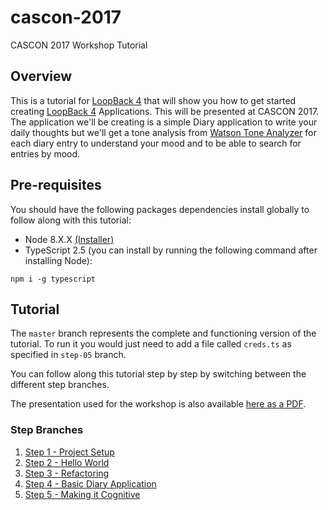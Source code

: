 # cascon-2017
CASCON 2017 Workshop Tutorial

## Overview
This is a tutorial for [LoopBack 4](http://loopback.io/doc/en/lb4/) that will show you how to get started creating [LoopBack 4](http://loopback.io/doc/en/lb4/) Applications. This will be presented at CASCON 2017. The application we'll be creating is a simple Diary application to write your daily thoughts but we'll get a tone analysis from [Watson Tone Analyzer](https://www.ibm.com/watson/services/tone-analyzer/) for each diary entry to understand your mood and to be able to search for entries by mood.

## Pre-requisites
You should have the following packages dependencies install globally to follow along with this tutorial:

- Node 8.X.X [(Installer)](https://nodejs.org/en/download/current/)
- TypeScript 2.5 (you can install by running the following command after installing Node):

```
npm i -g typescript
```

## Tutorial
The `master` branch represents the complete and functioning version of the tutorial. To run it you would just need to add a file called `creds.ts` as specified in `step-05` branch.

You can follow along this tutorial step by step by switching between the different step branches.

The presentation used for the workshop is also available [here as a PDF](https://github.com/torontoCascon/cascon-2017/blob/master/CASCON%202017%20Workshop.pdf).

### Step Branches
1. [Step 1 - Project Setup](https://github.com/torontoCascon/cascon-2017/tree/step-01)
2. [Step 2 - Hello World](https://github.com/torontoCascon/cascon-2017/tree/step-02)
3. [Step 3 - Refactoring](https://github.com/torontoCascon/cascon-2017/tree/step-03)
4. [Step 4 - Basic Diary Application](https://github.com/torontoCascon/cascon-2017/tree/step-04)
5. [Step 5 - Making it Cognitive](https://github.com/torontoCascon/cascon-2017/tree/step-05)
